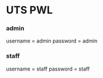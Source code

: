 # UTS PWL

### admin

username = admin
password = admin

### staff 

username = staff
password = staff
